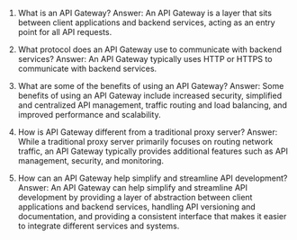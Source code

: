 1. What is an API Gateway? 
Answer: An API Gateway is a layer that sits between client applications and backend services, acting as an entry point for all API requests.

2. What protocol does an API Gateway use to communicate with backend services? 
Answer: An API Gateway typically uses HTTP or HTTPS to communicate with backend services.

3. What are some of the benefits of using an API Gateway? 
Answer: Some benefits of using an API Gateway include increased security, simplified and centralized API management, traffic routing and load balancing, and improved performance and scalability.

4. How is API Gateway different from a traditional proxy server? 
Answer: While a traditional proxy server primarily focuses on routing network traffic, an API Gateway typically provides additional features such as API management, security, and monitoring.

5. How can an API Gateway help simplify and streamline API development? 
Answer: An API Gateway can help simplify and streamline API development by providing a layer of abstraction between client applications and backend services, handling API versioning and documentation, and providing a consistent interface that makes it easier to integrate different services and systems.